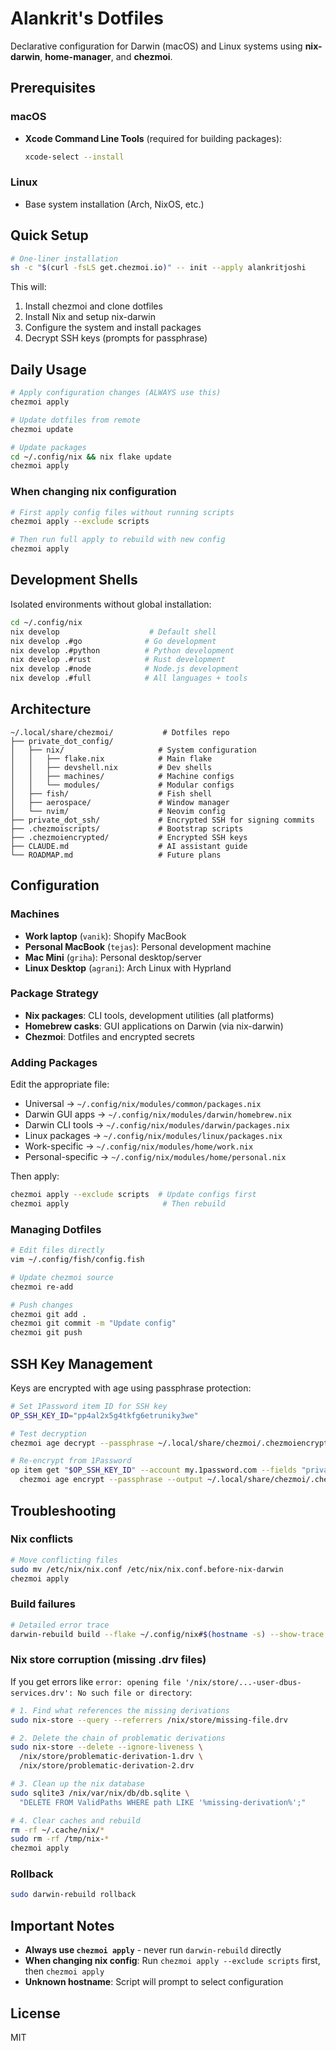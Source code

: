# Alankrit's Dotfiles

Declarative configuration for Darwin (macOS) and Linux systems using **nix-darwin**, **home-manager**, and **chezmoi**.

## Prerequisites

### macOS
- **Xcode Command Line Tools** (required for building packages):
  ```bash
  xcode-select --install
  ```

### Linux
- Base system installation (Arch, NixOS, etc.)

## Quick Setup

```bash
# One-liner installation
sh -c "$(curl -fsLS get.chezmoi.io)" -- init --apply alankritjoshi
```

This will:
1. Install chezmoi and clone dotfiles
2. Install Nix and setup nix-darwin
3. Configure the system and install packages
4. Decrypt SSH keys (prompts for passphrase)

## Daily Usage

```bash
# Apply configuration changes (ALWAYS use this)
chezmoi apply

# Update dotfiles from remote
chezmoi update

# Update packages
cd ~/.config/nix && nix flake update
chezmoi apply
```

### When changing nix configuration
```bash
# First apply config files without running scripts
chezmoi apply --exclude scripts

# Then run full apply to rebuild with new config
chezmoi apply
```

## Development Shells

Isolated environments without global installation:

```bash
cd ~/.config/nix
nix develop                    # Default shell
nix develop .#go              # Go development
nix develop .#python          # Python development  
nix develop .#rust            # Rust development
nix develop .#node            # Node.js development
nix develop .#full            # All languages + tools
```

## Architecture

```
~/.local/share/chezmoi/           # Dotfiles repo
├── private_dot_config/
│   ├── nix/                     # System configuration
│   │   ├── flake.nix            # Main flake
│   │   ├── devshell.nix         # Dev shells
│   │   ├── machines/            # Machine configs
│   │   └── modules/             # Modular configs
│   ├── fish/                    # Fish shell
│   ├── aerospace/               # Window manager
│   └── nvim/                    # Neovim config
├── private_dot_ssh/             # Encrypted SSH for signing commits
├── .chezmoiscripts/             # Bootstrap scripts
├── .chezmoiencrypted/           # Encrypted SSH keys
├── CLAUDE.md                    # AI assistant guide
└── ROADMAP.md                   # Future plans
```

## Configuration

### Machines
- **Work laptop** (`vanik`): Shopify MacBook
- **Personal MacBook** (`tejas`): Personal development machine  
- **Mac Mini** (`griha`): Personal desktop/server
- **Linux Desktop** (`agrani`): Arch Linux with Hyprland

### Package Strategy
- **Nix packages**: CLI tools, development utilities (all platforms)
- **Homebrew casks**: GUI applications on Darwin (via nix-darwin)
- **Chezmoi**: Dotfiles and encrypted secrets

### Adding Packages

Edit the appropriate file:
- Universal → `~/.config/nix/modules/common/packages.nix`
- Darwin GUI apps → `~/.config/nix/modules/darwin/homebrew.nix`
- Darwin CLI tools → `~/.config/nix/modules/darwin/packages.nix`
- Linux packages → `~/.config/nix/modules/linux/packages.nix`
- Work-specific → `~/.config/nix/modules/home/work.nix`
- Personal-specific → `~/.config/nix/modules/home/personal.nix`

Then apply:
```bash
chezmoi apply --exclude scripts  # Update configs first
chezmoi apply                     # Then rebuild
```

### Managing Dotfiles

```bash
# Edit files directly
vim ~/.config/fish/config.fish

# Update chezmoi source
chezmoi re-add

# Push changes
chezmoi git add .
chezmoi git commit -m "Update config"
chezmoi git push
```

## SSH Key Management

Keys are encrypted with age using passphrase protection:

```bash
# Set 1Password item ID for SSH key
OP_SSH_KEY_ID="pp4al2x5g4tkfg6etruniky3we"

# Test decryption
chezmoi age decrypt --passphrase ~/.local/share/chezmoi/.chezmoiencrypted/encrypted_private_id_ed25519.age | head -n 1

# Re-encrypt from 1Password
op item get "$OP_SSH_KEY_ID" --account my.1password.com --fields "private key" --reveal | \
  chezmoi age encrypt --passphrase --output ~/.local/share/chezmoi/.chezmoiencrypted/encrypted_private_id_ed25519.age
```

## Troubleshooting

### Nix conflicts
```bash
# Move conflicting files
sudo mv /etc/nix/nix.conf /etc/nix/nix.conf.before-nix-darwin
chezmoi apply
```

### Build failures
```bash
# Detailed error trace
darwin-rebuild build --flake ~/.config/nix#$(hostname -s) --show-trace
```

### Nix store corruption (missing .drv files)
If you get errors like `error: opening file '/nix/store/...-user-dbus-services.drv': No such file or directory`:

```bash
# 1. Find what references the missing derivations
sudo nix-store --query --referrers /nix/store/missing-file.drv

# 2. Delete the chain of problematic derivations
sudo nix-store --delete --ignore-liveness \
  /nix/store/problematic-derivation-1.drv \
  /nix/store/problematic-derivation-2.drv

# 3. Clean up the nix database
sudo sqlite3 /nix/var/nix/db/db.sqlite \
  "DELETE FROM ValidPaths WHERE path LIKE '%missing-derivation%';"

# 4. Clear caches and rebuild
rm -rf ~/.cache/nix/*
sudo rm -rf /tmp/nix-*
chezmoi apply
```

### Rollback
```bash
sudo darwin-rebuild rollback
```

## Important Notes

- **Always use `chezmoi apply`** - never run `darwin-rebuild` directly
- **When changing nix config**: Run `chezmoi apply --exclude scripts` first, then `chezmoi apply`
- **Unknown hostname**: Script will prompt to select configuration

## License

MIT
